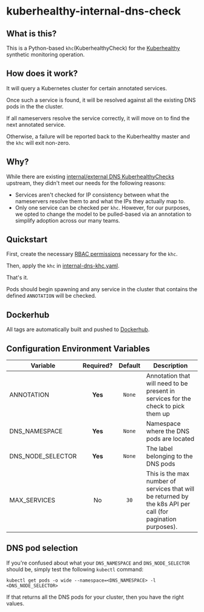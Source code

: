 # kuberhealthy-internal-dns-check

## What is this?

This is a Python-based `khc`(KuberhealthyCheck) for the [Kuberhealthy](https://github.com/Comcast/kuberhealthy) synthetic monitoring operation.

## How does it work?

It will query a Kubernetes cluster for certain annotated services.

Once such a service is found, it will be resolved against all the existing DNS pods in the the cluster.

If all nameservers resolve the service correctly, it will move on to find the next annotated service. 

Otherwise, a failure will be reported back to the Kuberhealthy master and the `khc` will exit non-zero.

## Why?

While there are existing [internal/external DNS KuberhealthyChecks](https://github.com/Comcast/kuberhealthy/blob/master/cmd/dns-resolution-check/README.md#dns-status-check) upstream, they didn't meet our needs for the
following reasons:

* Services aren't checked for IP consistency between what the nameservers resolve them to and what the IPs they actually map to. 
* Only one service can be checked per `khc`. However, for our purposes, we opted to change the model to be pulled-based via an annotation to simplify adoption across our many teams.

## Quickstart

First, create the necessary [RBAC permissions](rbac.yaml) necessary for the `khc`.

Then, apply the `khc` in [internal-dns-khc.yaml](examples/internal-dns-khc.yaml).

That's it.

Pods should begin spawning and any service in the cluster that contains the defined `ANNOTATION` will be checked.


## Dockerhub

All tags are automatically built and pushed to [Dockerhub](https://hub.docker.com/r/omegavveapon/kuberhealthy-internal-dns-check).

## Configuration Environment Variables

| Variable | Required? | Default | Description |
| --- |:---:|:---:| --- |
| ANNOTATION | <b>Yes</b> | `None` | Annotation that will need to be present in services for the check to pick them up |
| DNS_NAMESPACE | <b>Yes</b> | `None` | Namespace where the DNS pods are located |
| DNS_NODE_SELECTOR | <b>Yes</b> | `None` | The label belonging to the DNS pods |
| MAX_SERVICES | No | `30` | This is the max number of services that will be returned by the k8s API per call (for pagination purposes). |

## DNS pod selection

If you're confused about what your `DNS_NAMESPACE` and `DNS_NODE_SELECTOR` should be, simply test the following `kubectl` command:

```
kubectl get pods -o wide --namespace=<DNS_NAMESPACE> -l <DNS_NODE_SELECTOR>
```

If that returns all the DNS pods for your cluster, then you have the right values.

